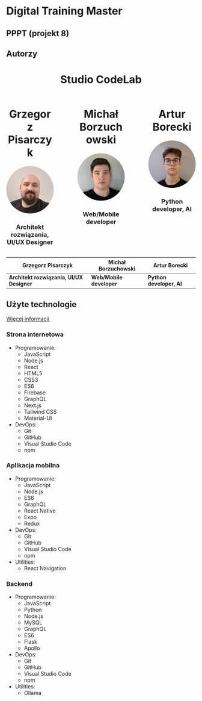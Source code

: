 # Digital Training Master

## PPPT (projekt 8)

## Autorzy

<h1 style="text-align: center;">Studio CodeLab</h1>

<div style="display: flex; justify-content: space-between; width: 100%;">
  <div style="width: 25%; text-align: center;"><h1>Grzegorz Pisarczyk</h1><img style="width: 100%; border-radius: 50%;" src="img/pisarczyk.jpg" alt="Grzegorz Pisarczyk"/><h3>Architekt rozwiązania, UI/UX Designer</h3></div>
  <div style="width: 25%; text-align: center;"><h1>Michał Borzuchowski</h1><img style="width: 100%; border-radius: 50%;" src="img/borzuchowski.png" alt="Michał Borzuchowski"/><h3>Web/Mobile developer</h3></div>
  <div style="width: 25%; text-align: center;"><h1>Artur Borecki</h1><img style="width: 100%; border-radius: 50%;" src="img/borecki.jpg" alt="Artur Borecki"/><h3>Python developer, AI</h3></div>
</div>

| Grzegorz Pisarczyk | Michał Borzuchowski | Artur Borecki |
|--------------------|---------------------|---------------|
| **Architekt rozwiązania, UI/UX Designer** | **Web/Mobile developer** | **Python developer, AI** |

## Użyte technologie

[Więcej informacji](https://stackshare.io/StudioCodeLab/city-coders-hackathon-plock-stack)

### Strona internetowa

- Programowanie:
  - JavaScript
  - Node.js
  - React
  - HTML5
  - CSS3
  - ES6
  - Firebase
  - GraphQL
  - Next.js
  - Tailwind CSS
  - Material-UI
- DevOps:
  - Git
  - GitHub
  - Visual Studio Code
  - npm

### Aplikacja mobilna

- Programowanie:
  - JavaScript
  - Node.js
  - ES6
  - GraphQL
  - React Native
  - Expo
  - Redux
- DevOps:
  - Git
  - GitHub
  - Visual Studio Code
  - npm
- Utilities:
  - React Navigation

### Backend

- Programowanie:
  - JavaScript
  - Python
  - Node.js
  - MySQL
  - GraphQL
  - ES6
  - Flask
  - Apollo
- DevOps:
  - Git
  - GitHub
  - Visual Studio Code
  - npm
- Utilities:
  - Ollama
